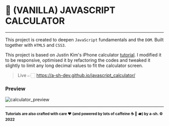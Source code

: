 # 🧮 (VANILLA) JAVASCRIPT CALCULATOR

----

This project is created to deepen `JavaScript` fundamentals and the `DOM`. Built together with `HTML5` and `CSS3`. 

This project is based on Justin Kim's iPhone calculator [tutorial](https://youtu.be/h6UPzVj1ncI). I modified it to be responsive, optimised it by refactoring the codes and tweaked it slightly to limit any long decimal values to fit the calculator screen. 

> Live   👉🏻  https://a-sh-dev.github.io/javascript_calculator/

### Preview

![calculator_preview](docs/calculator.gif)



---

<sub>**Tutorials are also crafted with care ❤ (and powered by lots of caffeine ☕️ 🍵 🫖) by a-sh. © 2022**</sub>
